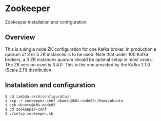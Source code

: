 # Zookeeper
Zookeeper installation and configuration.

## Overview
This is a single node ZK configuration for one Kafka broker. In production a quorum of 3 or 5 ZK instances is to be used. Note that under 100 Kafka brokers, a 3 ZK instances quorum should be optimal setup in most cases.
The ZK version used is 3.4.0. This is the one provided by the Kafka 2.1.0 (Scala 2.11) distribution.

## Instalation and configuration
```console
$ cd lambda-arch/configuration
$ scp -r zookeeper-conf ubuntu@k8s-node03:/home/ubuntu
$ ssh ubuntu@k8s-node03
$ cd zookeeper-conf
$ ./setup-zookeeper.sh
```
